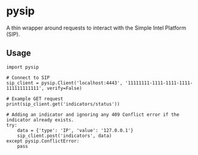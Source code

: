 # pysip
A thin wrapper around requests to interact with the Simple Intel Platform (SIP).

## Usage

	import pysip

    # Connect to SIP
	sip_client = pysip.Client('localhost:4443', '11111111-1111-1111-1111-111111111111', verify=False)
	
	# Example GET request
	print(sip_client.get('indicators/status'))
	
	# Adding an indicator and ignoring any 409 Conflict error if the indicator already exists.
	try:
	    data = {'type': 'IP', 'value': '127.0.0.1'}
	    sip_client.post('indicators', data)
	except pysip.ConflictError:
	    pass
